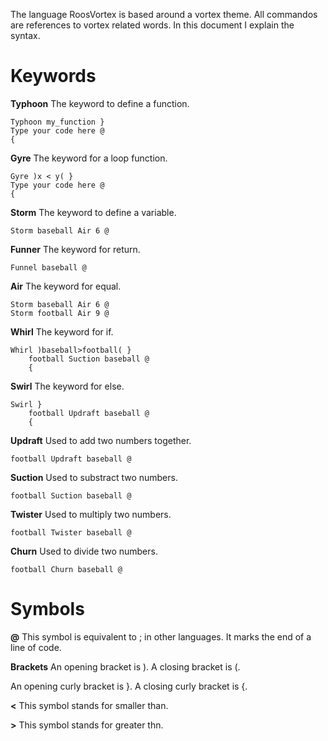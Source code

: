 The language RoosVortex is based around a vortex theme.
All commandos are references to vortex related words.
In this document I explain the syntax.

# Keywords
**Typhoon**
The keyword to define a function.

```RoosVortex
Typhoon my_function }
Type your code here @
{
```

**Gyre**
The keyword for a loop function.

```RoosVortex
Gyre )x < y( }
Type your code here @
{
```

**Storm**
The keyword to define a variable.

```RoosVortex
Storm baseball Air 6 @
```

**Funner**
The keyword for return.

```RoosVortex
Funnel baseball @
```

**Air**
The keyword for equal.

```RoosVortex
Storm baseball Air 6 @
Storm football Air 9 @
```

**Whirl**
The keyword for if.

```RoosVortex
Whirl )baseball>football( }
    football Suction baseball @
    {
```

**Swirl**
The keyword for else.

```RoosVortex
Swirl }
    football Updraft baseball @
    {
```

**Updraft**
Used to add two numbers together.

```RoosVortex
football Updraft baseball @
```

**Suction**
Used to substract two numbers.

```RoosVortex
football Suction baseball @
```

**Twister**
Used to multiply two numbers.

```RoosVortex
football Twister baseball @
```

**Churn**
Used to divide two numbers.

```RoosVortex
football Churn baseball @
```

# Symbols

**@**
This symbol is equivalent to ; in other languages. It marks the end of a line of code.

**Brackets**
An opening bracket is \).
A closing bracket is \(.

An opening curly bracket is \}.
A closing curly bracket is \{.

**<**
This symbol stands for smaller than.

**>**
This symbol stands for greater thn.